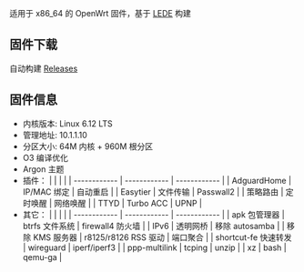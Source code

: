 适用于 x86_64 的 OpenWrt 固件，基于 [LEDE](https://github.com/coolsnowwolf/lede) 构建

## 固件下载
自动构建 [Releases](https://github.com/Lyxot/OpenWrt-CI/releases)

## 固件信息
- 内核版本: Linux 6.12 LTS
- 管理地址: 10.1.1.10
- 分区大小: 64M 内核 + 960M 根分区
- O3 编译优化
- Argon 主题
- 插件：
  | | | |
  | ------------ | ------------ | ------------ |
  | AdguardHome | IP/MAC 绑定 | 自动重启 |
  | Easytier | 文件传输 | Passwall2 |
  | 策略路由 | 定时唤醒 | 网络唤醒 |
  | TTYD | Turbo ACC | UPNP | 
- 其它：
  | | | |
  | ------------ | ------------ | ------------ |
  | apk 包管理器 | btrfs 文件系统 | firewall4 防火墙 |
  | IPv6 | 透明网桥 | 移除 autosamba |
  | 移除 KMS 服务器 | r8125/r8126 RSS 驱动 | 端口聚合 |
  | shortcut-fe 快速转发 | wireguard | iperf/iperf3 |
  | ppp-multilink | tcping | unzip |
  | xz | bash | qemu-ga | 